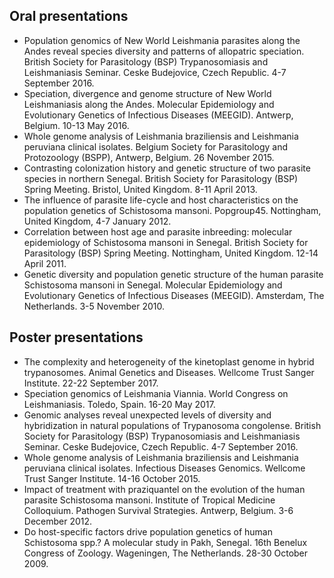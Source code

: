 ## Oral presentations
* Population genomics of New World Leishmania parasites along the Andes reveal species diversity and patterns of allopatric speciation. British Society for Parasitology (BSP) Trypanosomiasis and Leishmaniasis Seminar. Ceske Budejovice, Czech Republic. 4-7 September 2016.
* Speciation, divergence and genome structure of New World Leishmaniasis along the Andes. Molecular Epidemiology and Evolutionary Genetics of Infectious Diseases (MEEGID). Antwerp, Belgium. 10-13 May 2016. 
* Whole genome analysis of Leishmania braziliensis and Leishmania peruviana clinical isolates. Belgium Society for Parasitology and Protozoology (BSPP), Antwerp, Belgium. 26 November 2015.
* Contrasting colonization history and genetic structure of two parasite species in northern Senegal. British Society for Parasitology (BSP) Spring Meeting. Bristol, United Kingdom. 8-11 April 2013.
* The influence of parasite life-cycle and host characteristics on the population genetics of Schistosoma mansoni. Popgroup45. Nottingham, United Kingdom, 4-7 January 2012.
* Correlation between host age and parasite inbreeding: molecular epidemiology of Schistosoma mansoni in Senegal. British Society for Parasitology (BSP) Spring Meeting. Nottingham, United Kingdom. 12-14 April 2011. 
* Genetic diversity and population genetic structure of the human parasite Schistosoma mansoni in Senegal. Molecular Epidemiology and Evolutionary Genetics of Infectious Diseases (MEEGID). Amsterdam, The Netherlands. 3-5 November 2010. 

## Poster presentations											
* The complexity and heterogeneity of the kinetoplast genome in hybrid trypanosomes. Animal Genetics and Diseases.  Wellcome Trust Sanger Institute. 22-22 September 2017.
* Speciation genomics of Leishmania Viannia. World Congress on Leishmaniasis. Toledo, Spain. 16-20 May 2017.
* Genomic analyses reveal unexpected levels of diversity and hybridization in natural populations of Trypanosoma congolense. British Society for Parasitology (BSP) Trypanosomiasis and Leishmaniasis Seminar. Ceske Budejovice, Czech Republic. 4-7 September 2016.
* Whole genome analysis of Leishmania braziliensis and Leishmania peruviana clinical isolates. Infectious Diseases Genomics. Wellcome Trust Sanger Institute. 14-16 October 2015.
* Impact of treatment with praziquantel on the evolution of the human parasite Schistosoma mansoni. Institute of Tropical Medicine Colloquium. Pathogen Survival Strategies. Antwerp, Belgium. 3-6 December 2012.
* Do host-specific factors drive population genetics of human Schistosoma spp.? A molecular study in Pakh, Senegal. 16th Benelux Congress of Zoology. Wageningen, The Netherlands. 28-30 October 2009.
